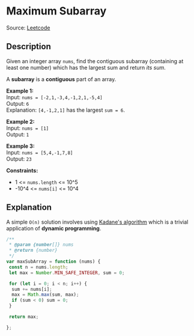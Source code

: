 # Maximum Subarray

Source: [Leetcode](https://leetcode.com/problems/maximum-subarray/)

## Description

Given an integer array `nums`, find the contiguous subarray (containing at least one number) which has the largest sum and return *its sum*.

A **subarray** is a **contiguous** part of an array.

**Example 1:**  
Input: `nums = [-2,1,-3,4,-1,2,1,-5,4]`  
Output: `6`  
Explanation: `[4,-1,2,1]` has the largest `sum = 6`.

**Example 2:**  
Input: `nums = [1]`  
Output: `1`

**Example 3:**  
Input: `nums = [5,4,-1,7,8]`  
Output: `23`

**Constraints:**

- 1 <= `nums.length` <= 10^5
- -10^4 <= `nums[i]` <= 10^4

## Explanation

A simple `O(n)` solution involves using [Kadane's algorithm](https://en.wikipedia.org/wiki/Maximum_subarray_problem#Kadane's_algorithm) which is a trivial application of **dynamic programming**.

```javascript
/**
 * @param {number[]} nums
 * @return {number}
 */
var maxSubArray = function (nums) {
 const n = nums.length;
 let max = Number.MIN_SAFE_INTEGER, sum = 0;

 for (let i = 0; i < n; i++) {
  sum += nums[i];
  max = Math.max(sum, max);
  if (sum < 0) sum = 0;
 }

 return max;

};
```
